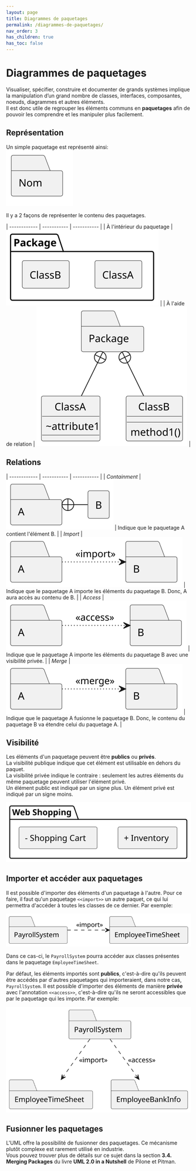 ```yaml
---
layout: page
title: Diagrammes de paquetages
permalink: /diagrammes-de-paquetages/
nav_order: 3
has_children: true
has_toc: false
---
```



# Diagrammes de paquetages
Visualiser, spécifier, construire et documenter de grands systèmes implique la manipulation d’un grand nombre de classes, interfaces, composantes, noeuds, diagrammes et autres éléments.  
Il est donc utile de regrouper les éléments communs en **paquetages** afin de pouvoir les comprendre et les
manipuler plus facilement.

## Représentation  
Un simple paquetage est représenté ainsi:  
![](/out/plant_uml/singlePackagesRepresentation/singlePackagesRepresentation.svg)

Il y a 2 façons de représenter le contenu des paquetages.

| ------------ | ----------- | ----------- |
| À l'intérieur du paquetage | ![](/out/plant_uml/packageReprésentation1/packageReprésentation1.svg) |
| À l'aide de relation | ![](/out/plant_uml/packageReprésentation2/packageReprésentation2.svg) |

## Relations

| ------------ | ----------- | ----------- |
| *Containment* | ![](/out/plant_uml/containmentRelationshipExample/containmentRelationshipExample.svg) | Indique que le paquetage A contient l'élément B. |
| *Import* | ![](/out/plant_uml/importRelationshipExample/importRelationshipExample.svg) | Indique que le paquetage A importe les éléments du paquetage B. Donc, A aura accès au contenu de B. |
| *Access* | ![](/out/plant_uml/accessRelationshipExample/accessRelationshipExample.svg) | Indique que le paquetage A importe les éléments du paquetage B avec une visibilité privée. |
| *Merge* | ![](/out/plant_uml/mergeRelationshipExample/mergeRelationshipExample.svg) | Indique que le paquetage A fusionne le paquetage B. Donc, le contenu du paquetage B va étendre celui du paquetage A. |

## Visibilité
Les éléments d'un paquetage peuvent être **publics** ou **privés**.  
La visibilité publique indique que cet élément est utilisable en dehors du paquet.  
La visibilité privée indique le contraire : seulement les autres éléments du même paquetage peuvent utiliser l'élément privé.  
Un élément public est indiqué par un signe plus. Un élément privé est indiqué par un signe moins.

![](/out/plant_uml/packageVisibility/packageVisibility.svg)

## Importer et accéder aux paquetages
Il est possible d'importer des éléments d'un paquetage à l'autre. Pour ce faire, il faut qu'un paquetage `<<import>>` un autre paquet, ce qui lui permettra d'accéder à toutes les classes de ce dernier. Par exemple:

![](/out/plant_uml/importRelationPackage/importRelationPackage.svg)

Dans ce cas-ci, le `PayrollSystem` pourra accéder aux classes présentes dans le paquetage `EmployeeTimeSheet`.        

Par défaut, les éléments importés sont **publics**, c'est-à-dire qu'ils peuvent être accédés par d'autres paquetages qui importeraient, dans notre cas, `PayrollSystem`.
Il est possible d'importer des éléments de manière **privée** avec l'annotation `<<access>>`, c'est-à-dire qu'ils ne seront accessibles que par le paquetage qui les importe. Par exemple:  

![](/out/plant_uml/accessRelationPackage/accessRelationPackage.svg)


## Fusionner les paquetages
L'UML offre la possibilité de fusionner des paquetages. Ce mécanisme plutôt complexe est rarement utilisé en industrie.  
Vous pouvez trouver plus de détails sur ce sujet dans la section **3.4. Merging Packages** du livre **UML 2.0 in a Nutshell** de Pilone et Pitman.
